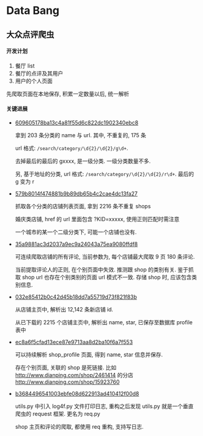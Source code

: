 Data Bang
=========

## 大众点评爬虫

#### 开发计划

1. 餐厅 list
2. 餐厅的点评及其用户
3. 用户的个人页面

先爬取页面在本地保存, 积累一定数量以后, 统一解析

#### 关键进展

- [609605178ba13c4a81f55d6c822dc1902340ebc8](https://github.com/JackonYang/dataBang/commit/609605178ba13c4a81f55d6c822dc1902340ebc8)

    拿到 203 条分类的 name 与 url. 其中, 不重复的, 175 条

    url 格式: `/search/category/\d{2}/\d{2}/g\d+`.

    去掉最后的最后的 gxxxx, 是一级分类. 一级分类数量不多.

    另, 基于地址的分类, url 格式: `/search/category/\d{2}/\d{2}/r\d+`. 最后的 g 变为 r

- [579b8014f474881b9b89db65b4c2cae4dc13fa27](https://github.com/JackonYang/dataBang/commit/579b8014f474881b9b89db65b4c2cae4dc13fa27)

    抓取各个分类的店铺列表页面, 拿到 2216 条不重复 shops

    婚庆类店铺, href 的 url 里面包含 ?KID=xxxxx, 使用正则匹配时需注意

    一个城市的某一个二级分类下, 可能一个店铺也没有.

- [35a9881ac3d2037a9ec9a24043a75ea9080ffdf8](https://github.com/JackonYang/dataBang/commit/35a9881ac3d2037a9ec9a24043a75ea9080ffdf8)

   可连续爬取店铺的所有评论, 当前参数为, 每个店铺最大爬取 9 页 180 条评论. 

    当前提取评论人的正则, 在个别页面中失效. 推测跟 shop 的类别有关.
    鉴于抓取 shop url 也存在个别类别的页面 url 模式不一致.
    存储 shop 时, 应该包含类别信息.

- [032e85412b0c42d45b18dd7a55719d73f821f83b](https://github.com/JackonYang/dataBang/commit/032e85412b0c42d45b18dd7a55719d73f821f83b)

    从店铺主页中, 解析出 12,142 条新店铺 id.

    从已下载的 2215 个店铺主页中, 解析出 name, star, 已保存至数据库 profile 表中

- [ec8a6f5cfad13ece87e9713aa8d2ba10f6a7f553](https://github.com/JackonYang/dataBang/commit/ec8a6f5cfad13ece87e9713aa8d2ba10f6a7f553)

    可以持续解析 shop_profile 页面, 得到 name, star 信息并保存.

    存在个别页面, 关联的 shop 是死链接. 比如 http://www.dianping.com/shop/2461414 的分店 http://www.dianping.com/shop/15923760

- [b3684496541003ebfe08d622913ad410412f00d8](https://github.com/JackonYang/dataBang/commit/b3684496541003ebfe08d622913ad410412f00d8)

    utils.py 中引入 log4f.py 文件打印日志, 重构之后发现 utils.py 就是一个垂直爬虫的 request 框架. 更名为 req.py

    shop 主页和评论的爬取, 都使用 req 重构, 支持写日志.
